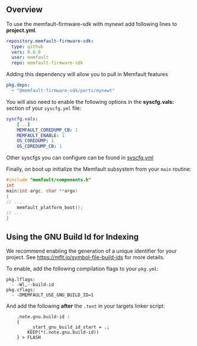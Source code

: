 <!--
#
# Licensed to the Apache Software Foundation (ASF) under one
# or more contributor license agreements.  See the NOTICE file
# distributed with this work for additional information
# regarding copyright ownership.  The ASF licenses this file
# to you under the Apache License, Version 2.0 (the
# "License"); you may not use this file except in compliance
# with the License.  You may obtain a copy of the License at
#
# http://www.apache.org/licenses/LICENSE-2.0
#
# Unless required by applicable law or agreed to in writing,
# software distributed under the License is distributed on an
# "AS IS" BASIS, WITHOUT WARRANTIES OR CONDITIONS OF ANY
#  KIND, either express or implied.  See the License for the
# specific language governing permissions and limitations
# under the License.
#
-->
## Overview

To use the memfault-firmware-sdk with mynewt add following lines to
**project.yml**.

```yaml
repository.memfault-firmware-sdk:
  type: github
  vers: 0.0.0
  user: memfault
  repo: memfault-firmware-sdk
```

Adding this dependency will allow you to pull in Memfault features

```yaml
pkg.deps:
  - "@memfault-firmware-sdk/ports/mynewt"
```

You will also need to enable the following options in the **syscfg.vals:**
section of your `syscfg.yml` file:

```yaml
syscfg.vals:
    [...]
    MEMFAULT_COREDUMP_CB: 1
    MEMFAULT_ENABLE: 1
    OS_COREDUMP: 1
    OS_COREDUMP_CB: 1
```

Other syscfgs you can configure can be found in [syscfg.yml](syscfg.yml)

Finally, on boot up initialize the Memfault subsystem from your `main` routine:

```c
#include "memfault/components.h"
int
main(int argc, char **argv)
{
// ...
    memfault_platform_boot();
// ...
}
```

## Using the GNU Build Id for Indexing

We recommend enabling the generation of a unique identifier for your project.
See https://mflt.io/symbol-file-build-ids for more details.

To enable, add the following compilation flags to your `pkg.yml`:

```
pkg.lflags:
  - -Wl,--build-id
pkg.cflags:
  - -DMEMFAULT_USE_GNU_BUILD_ID=1
```

And add the following **after** the `.text` in your targets linker script:

```
    .note.gnu.build-id :
    {
        __start_gnu_build_id_start = .;
        KEEP(*(.note.gnu.build-id))
    } > FLASH
```